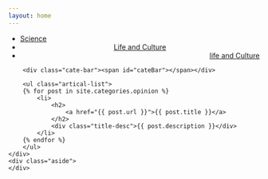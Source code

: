 ```yaml
---
layout: home
---
```


<div class="index-content opinion">
    <div class="section">
        <ul class="artical-cate">
            <li><a href="/"><span>Science</span></a></li>
            <li class="on" style="text-align:center"><a href="/life"><span>Life and Culture</span></a></li>
            <li style="text-align:right"><a href="/life"><span>life and Culture</span></a></li>
        </ul>

        <div class="cate-bar"><span id="cateBar"></span></div>

        <ul class="artical-list">
        {% for post in site.categories.opinion %}
            <li>
                <h2>
                    <a href="{{ post.url }}">{{ post.title }}</a>
                </h2>
                <div class="title-desc">{{ post.description }}</div>
            </li>
        {% endfor %}
        </ul>
    </div>
    <div class="aside">
    </div>
</div>
